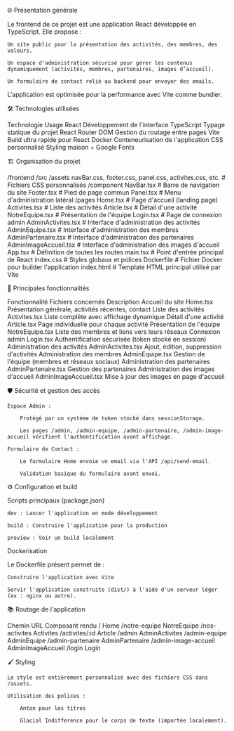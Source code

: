 🌐 Présentation générale

Le frontend de ce projet est une application React développée en TypeScript.
Elle propose :

    Un site public pour la présentation des activités, des membres, des valeurs.

    Un espace d'administration sécurisé pour gérer les contenus dynamiquement (activités, membres, partenaires, images d’accueil).

    Un formulaire de contact relié au backend pour envoyer des emails.

L'application est optimisée pour la performance avec Vite comme bundler.


🛠️ Technologies utilisées

Technologie	Usage
React	Développement de l'interface
TypeScript	Typage statique du projet
React Router DOM	Gestion du routage entre pages
Vite	Build ultra rapide pour React
Docker	Conteneurisation de l'application
CSS personnalisé	Styling maison + Google Fonts



🏗️ Organisation du projet

/frontend
    /src
        /assets
            navBar.css, footer.css, panel.css, activites.css, etc.   # Fichiers CSS personnalisés
        /component
            NavBar.tsx            # Barre de navigation du site
            Footer.tsx            # Pied de page commun
            Panel.tsx             # Menu d'administration latéral
        /pages
            Home.tsx              # Page d'accueil (landing page)
            Activites.tsx         # Liste des activités
            Article.tsx           # Détail d'une activité
            NotreEquipe.tsx       # Présentation de l'équipe
            Login.tsx             # Page de connexion admin
            AdminActivites.tsx    # Interface d'administration des activités
            AdminEquipe.tsx       # Interface d'administration des membres
            AdminPartenaire.tsx   # Interface d'administration des partenaires
            AdminImageAccueil.tsx # Interface d'administration des images d'accueil
        App.tsx                   # Définition de toutes les routes
        main.tsx                  # Point d'entrée principal de React
        index.css                 # Styles globaux et polices
    Dockerfile                    # Fichier Docker pour builder l'application
    index.html                    # Template HTML principal utilisé par Vite


📄 Principales fonctionnalités

Fonctionnalité	Fichiers concernés	Description
Accueil du site	Home.tsx	Présentation générale, activités récentes, contact
Liste des activités	Activites.tsx	Liste complète avec affichage dynamique
Détail d'une activité	Article.tsx	Page individuelle pour chaque activité
Présentation de l'équipe	NotreEquipe.tsx	Liste des membres et liens vers leurs réseaux
Connexion admin	Login.tsx	Authentification sécurisée (token stocké en session)
Administration des activités	AdminActivites.tsx	Ajout, édition, suppression d'activités
Administration des membres	AdminEquipe.tsx	Gestion de l'équipe (membres et réseaux sociaux)
Administration des partenaires	AdminPartenaire.tsx	Gestion des partenaires
Administration des images d'accueil	AdminImageAccueil.tsx	Mise à jour des images en page d'accueil


🛡️ Sécurité et gestion des accès

    Espace Admin :

        Protégé par un système de token stocké dans sessionStorage.

        Les pages /admin, /admin-equipe, /admin-partenaire, /admin-image-accueil vérifient l'authentification avant affichage.

    Formulaire de Contact :

        Le formulaire Home envoie un email via l'API /api/send-email.

        Validation basique du formulaire avant envoi.


⚙️ Configuration et build

Scripts principaux (package.json)

    dev : Lancer l'application en mode développement

    build : Construire l'application pour la production

    preview : Voir un build localement

Dockerisation

Le Dockerfile présent permet de :

    Construire l'application avec Vite

    Servir l'application construite (dist/) à l'aide d'un serveur léger (ex : nginx ou autre).


📚 Routage de l'application

Chemin URL	Composant rendu
/	Home
/notre-equipe	NotreEquipe
/nos-activites	Activites
/activites/:id	Article
/admin	AdminActivites
/admin-equipe	AdminEquipe
/admin-partenaire	AdminPartenaire
/admin-image-accueil	AdminImageAccueil
/login	Login


🖌️ Styling

    Le style est entièrement personnalisé avec des fichiers CSS dans /assets.

    Utilisation des polices :

        Anton pour les titres

        Glacial Indifference pour le corps de texte (importée localement).